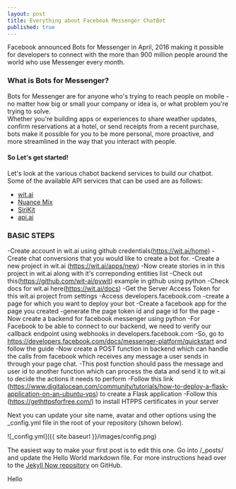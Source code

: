```yaml
---
layout: post
title: Everything about Facebook Messenger ChatBot
published: true
---
```


Facebook announced Bots for Messenger in April, 2016 making it possible for developers to connect with the more than 900 million people around the world who use Messenger every month.  
  
  
### What is Bots for Messenger?  
Bots for Messenger are for anyone who's trying to reach people on mobile - no matter how big or small your company or idea is, or what problem you're trying to solve.   
Whether you're building apps or experiences to share weather updates, confirm reservations at a hotel, or send receipts from a recent purchase, bots make it possible for you to be more personal, more proactive, and more streamlined in the way that you interact with people.
  

#### So Let's get started!  
Let's look at the various chabot backend services to build our chatbot.  
Some of the available API services that can be used are as follows:  
- [wit.ai](https://wit.ai/home)  
- [Nuance Mix](https://developer.nuance.com)  
- [SiriKit](https://developer.apple.com/sirikit/)  
- [api.ai](https://api.ai/)  

### BASIC STEPS  

-Create  account in wit.ai using github credentials(https://wit.ai/home)
-Create chat conversions that you would like to create a bot for.
-Create a new project in wit.ai (https://wit.ai/apps/new)
-Now create stories in in this project in wit.ai along with it's correponding entities list
-Check out this(https://github.com/wit-ai/pywit) example in github using python
-Check docs for wit.ai here(https://wit.ai/docs)
-Get the Server Access Token for this wit.ai project from settings
-Access developers.facebook.com
-create a page for which you want to deploy your bot
-Create a facebook app for the page you created
-generate the page token id and page id for the page
-Now create a backend for facebook messenger using python
-For Facebook to be able to connect to our backend, we need to verify our callback endpoint using webhooks in developers.facebook.com
-So, go to https://developers.facebook.com/docs/messenger-platform/quickstart and follow the guide
-Now create a POST function in backend which can handle the calls from facebook which receives any message a user sends in through your page chat.
-This post function should pass the message and user id to another function which can process the data and send it to wit.ai to decide the actions it needs to perform
-Follow this link (https://www.digitalocean.com/community/tutorials/how-to-deploy-a-flask-application-on-an-ubuntu-vps) to create a Flask application
-Follow this (https://gethttpsforfree.com/) to install HTPPS certificates in your server



Next you can update your site name, avatar and other options using the _config.yml file in the root of your repository (shown below).

![_config.yml]({{ site.baseurl }}/images/config.png)

The easiest way to make your first post is to edit this one. Go into /_posts/ and update the Hello World markdown file. For more instructions head over to the [Jekyll Now repository](https://github.com/barryclark/jekyll-now) on GitHub.

Hello
